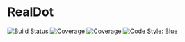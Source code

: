 # RealDot

[![Build Status](https://github.com/devmotion/RealDot.jl/workflows/CI/badge.svg?branch=main)](https://github.com/devmotion/RealDot.jl/actions/workflows/CI.yml?query=branch%3Amain)
[![Coverage](https://codecov.io/gh/devmotion/RealDot.jl/branch/main/graph/badge.svg)](https://codecov.io/gh/devmotion/RealDot.jl)
[![Coverage](https://coveralls.io/repos/github/devmotion/RealDot.jl/badge.svg?branch=main)](https://coveralls.io/github/devmotion/RealDot.jl?branch=main)
[![Code Style: Blue](https://img.shields.io/badge/code%20style-blue-4495d1.svg)](https://github.com/invenia/BlueStyle)

